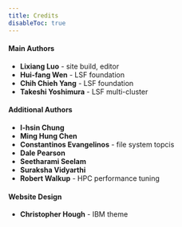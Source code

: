```yaml
---
title: Credits
disableToc: true
---
```


#### Main Authors

- **Lixiang Luo** - site build, editor
- **Hui-fang Wen** - LSF foundation
- **Chih Chieh Yang** - LSF foundation
- **Takeshi Yoshimura** - LSF multi-cluster

#### Additional Authors

- **I-hsin Chung**
- **Ming Hung Chen**
- **Constantinos Evangelinos** - file system topcis
- **Dale Pearson**
- **Seetharami Seelam**
- **Suraksha Vidyarthi**
- **Robert Walkup** - HPC performance tuning

#### Website Design

- **Christopher Hough** - IBM theme

